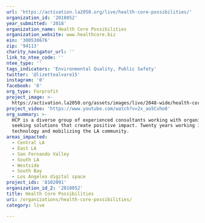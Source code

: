 ```yaml
---
url: 'https://activation.la2050.org/live/health-core-possibilities/'
organization_id: '2018052'
year_submitted: '2018'
organization_name: Health Core Possibilities
organization_website: www.healthcore.biz
ein: '300538676'
zip: '94113'
charity_navigator_url: ''
link_to_ntee_code: ''
ntee_type: ''
tags_indicators: 'Environmental Quality, Public Safety'
twitter: '@lizettealvare15'
instagram: '0'
facebook: '0'
org_type: Forprofit
project_image: >-
  https://activation.la2050.org/assets/images/live/2048-wide/health-core-possibilities.jpg
project_video: 'https://www.youtube.com/watch?v=2x_ao5Cxho8'
org_summary: >-
  HCP is a diverse group of experienced consultants working with organizations
  seeking solutions that create positive impact. Twenty years working in applied
  technology and mobilizing the LA community.
areas_impacted:
  - Central LA
  - East LA
  - San Fernando Valley
  - South LA
  - Westside
  - South Bay
  - Los Angeles digital space
project_ids: '8102091'
organization_id_2: '2018052'
title: Health Core Possibilities
uri: /organizations/health-core-possibilities/
category: live

---
```

